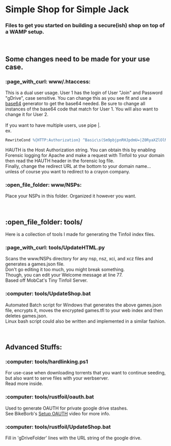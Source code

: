 <h1>Simple Shop for Simple Jack</h1>
<h3>Files to get you started on building a secure(ish) shop on top of a WAMP setup.</h3>

<p>&nbsp;</p>

<h2>Some changes need to be made for your use case.</h2>
<h3>:page_with_curl: www/.htaccess:</h1>
<p>This is a dual user usage. User 1 has the login of User "Join" and Password "gDrive", case sensitive. You can change this as you see fit and use a <a href="https://base64.io/">base64</a> generator to get the base64 needed. Be sure to change all instances of the base64 code that match for User 1. You will also want to change it for User 2.<br><br>
If you want to have multiple users, use pipe |.<br>
ex.

``` Apache
RewriteCond %{HTTP:Authorization} ^Basic\s(Sm9pbjpnRHJpdmU=|Z0RyaXZlOlNob3A=)$
```

HAUTH is the Host Authorization string. You can obtain this by enabling Forensic logging for Apache and make a request with Tinfoil to your domain then read the HAUTH header in the forensic log file.<br>Finally, change the redirect URL at the bottom to your domain name... unless of course you want to redirect to a crayon company.</p>


<h3>:open_file_folder: www/NSPs:</h3>
<p>Place your NSPs in this folder. Organized it however you want.</p>

<p>&nbsp;</p>

<h2>:open_file_folder: tools/</h2>
<p>Here is a collection of tools I made for generating the Tinfoil index files.</p>

<h3>:page_with_curl: tools/UpdateHTML.py</h3>
<p>Scans the www/NSPs directory for any nsp, nsz, xci, and xcz files and generates a games.json file.<br>
Don't go editing it too much, you might break something.<br>
Though, you can edit your Welcome message at line 77.<br>
Based off MobCat's Tiny Tinfoil Server.</p>

<h3>:computer: tools/UpdateShop.bat</h3>
<p>Automated Batch script for Windows that generates the above games.json file, encrypts it, moves the encrypted games.tfl to your web index and then deletes games.json.<br>
Linux bash script could also be written and implemented in a similar fashion.</p>

<p>&nbsp;</p>

<h2>Advanced Stuffs:</h2>


<h3>:computer: tools/hardlinking.ps1</h3>
<p>For use-case when downloading torrents that you want to continue seeding, but also want to serve files with your werbserver.<br>
Read more inside.</p>

<h3>:computer: tools/rustfoil/oauth.bat</h3>
<p>Used to generate OAUTH for private google drive stashes.<br>
See BikeBorb's <a href="https://www.youtube.com/watch?v=r8xv4xWodKE">Setup OAUTH</a> video for more info.</p>

<h3>:computer: tools/rustfoil/UpdateShop.bat</h3>
<p>Fill in 'gDriveFolder' lines with the URL string of the google drive.</p>
